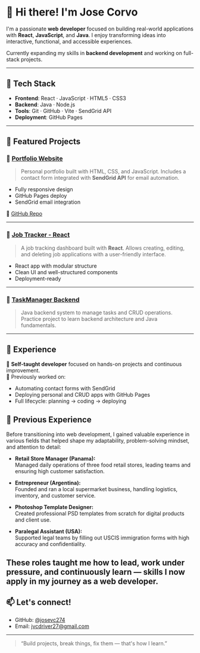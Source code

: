 # 👋 Hi there! I'm Jose Corvo

I'm a passionate **web developer** focused on building real-world applications with **React**, **JavaScript**, and **Java**. I enjoy transforming ideas into interactive, functional, and accessible experiences.

Currently expanding my skills in **backend development** and working on full-stack projects.

---

## 🧰 Tech Stack

- **Frontend**: React · JavaScript · HTML5 · CSS3
- **Backend**: Java · Node.js
- **Tools**: Git · GitHub · Vite · SendGrid API
- **Deployment**: GitHub Pages

---

## 🚀 Featured Projects

### 🔹 [Portfolio Website](https://josevc274.github.io/portfolio)
> Personal portfolio built with HTML, CSS, and JavaScript. Includes a contact form integrated with **SendGrid API** for email automation.

- Fully responsive design
- GitHub Pages deploy
- SendGrid email integration

🔗 [GitHub Repo](https://github.com/josevc274/portfolio)

---

### 🔹 [Job Tracker - React](https://github.com/josevc274/job-tracker-react)
> A job tracking dashboard built with **React**. Allows creating, editing, and deleting job applications with a user-friendly interface.

- React app with modular structure
- Clean UI and well-structured components
- Deployment-ready

---

### 🔹 [TaskManager Backend](https://github.com/josevc274/taskmanager-backend)
> Java backend system to manage tasks and CRUD operations. Practice project to learn backend architecture and Java fundamentals.

---

## 💼 Experience

🧪 **Self-taught developer** focused on hands-on projects and continuous improvement.  
🧠 Previously worked on:
- Automating contact forms with SendGrid
- Deploying personal and CRUD apps with GitHub Pages
- Full lifecycle: planning → coding → deploying

## 🧠 Previous Experience

Before transitioning into web development, I gained valuable experience in various fields that helped shape my adaptability, problem-solving mindset, and attention to detail:

- **Retail Store Manager (Panama):**  
  Managed daily operations of three food retail stores, leading teams and ensuring high customer satisfaction.

- **Entrepreneur (Argentina):**  
  Founded and ran a local supermarket business, handling logistics, inventory, and customer service.

- **Photoshop Template Designer:**  
  Created professional PSD templates from scratch for digital products and client use.

- **Paralegal Assistant (USA):**  
  Supported legal teams by filling out USCIS immigration forms with high accuracy and confidentiality.

These roles taught me how to lead, work under pressure, and continuously learn — skills I now apply in my journey as a web developer.
-

## 📫 Let's connect!

- GitHub: [@josevc274](https://github.com/josevc274)
- Email: [jvcdriver27@gmail.com](mailto:jvcdriver27@gmail.com)

---

> “Build projects, break things, fix them — that's how I learn.”


